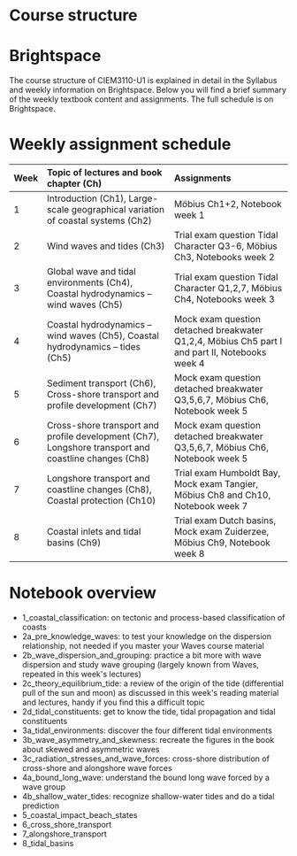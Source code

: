Course structure
=======================

# Brightspace 

The course structure of CIEM3110-U1 is explained in detail in the Syllabus and weekly information on Brightspace. Below you will find a brief summary of the weekly textbook content and assignments. The full schedule is on Brightspace. 

# Weekly assignment schedule 

Week      | Topic of lectures and book chapter (Ch) | Assignments     |
| :---        |    :----   |          :--- |
| 1      | Introduction (Ch1), Large-scale geographical variation of coastal systems (Ch2)      | Möbius Ch1+2, Notebook week 1 |
| 2   | Wind waves and tides (Ch3)      | Trial exam question Tidal Character Q3-6, Möbius Ch3, Notebooks week 2 | 
| 3   | Global wave and tidal environments (Ch4), Coastal hydrodynamics – wind waves (Ch5)      | Trial exam question Tidal Character Q1,2,7, Möbius Ch4, Notebooks week 3    |
| 4   | Coastal hydrodynamics – wind waves (Ch5), Coastal hydrodynamics – tides (Ch5)      | Mock exam question detached breakwater Q1,2,4, Möbius Ch5 part I and part II, Notebooks week 4    |
| 5   | Sediment transport (Ch6), Cross-shore transport and profile development (Ch7)    | Mock exam question detached breakwater Q3,5,6,7, Möbius Ch6, Notebook week 5    |
| 6   | Cross-shore transport and profile development (Ch7), Longshore transport and coastline changes (Ch8) | Mock exam question detached breakwater Q3,5,6,7, Möbius Ch6, Notebook week 5    |
| 7   | Longshore transport and coastline changes (Ch8), Coastal protection (Ch10)    | Trial exam Humboldt Bay, Mock exam Tangier, Möbius Ch8 and Ch10, Notebook week 7   |
| 8   | Coastal inlets and tidal basins (Ch9)   | Trial exam Dutch basins, Mock exam Zuiderzee, Möbius Ch9, Notebook week 8  |

# Notebook overview

- 1_coastal_classification: on tectonic and process-based classification of coasts
- 2a_pre_knowledge_waves: to test your knowledge on the dispersion relationship, not needed if you master your Waves course material
- 2b_wave_dispersion_and_grouping: practice a bit more with wave dispersion and study wave grouping (largely known from Waves, repeated in this week's lectures)
- 2c_theory_equilibrium_tide: a review of the origin of the tide (differential pull of the sun and moon) as discussed in this week's reading material and lectures, handy if you find this a difficult topic
- 2d_tidal_constituents: get to know the tide, tidal propagation and tidal constituents
- 3a_tidal_environments: discover the four different tidal environments
- 3b_wave_asymmetry_and_skewness: recreate the figures in the book about skewed and asymmetric waves
- 3c_radiation_stresses_and_wave_forces: cross-shore distribution of cross-shore and alongshore wave forces
- 4a_bound_long_wave: understand the bound long wave forced by a wave group
- 4b_shallow_water_tides: recognize shallow-water tides and do a tidal prediction
- 5_coastal_impact_beach_states
- 6_cross_shore_transport
- 7_alongshore_transport
- 8_tidal_basins
 
